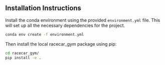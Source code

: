 ## Installation Instructions

Install the conda environment using the provided `environment.yml` file. This will set up all the necessary dependencies for the project.
```bash
conda env create -f environment.yml
```

Then install the local racecar_gym package using pip:
```bash
cd racecar_gym/
pip install -e .
```